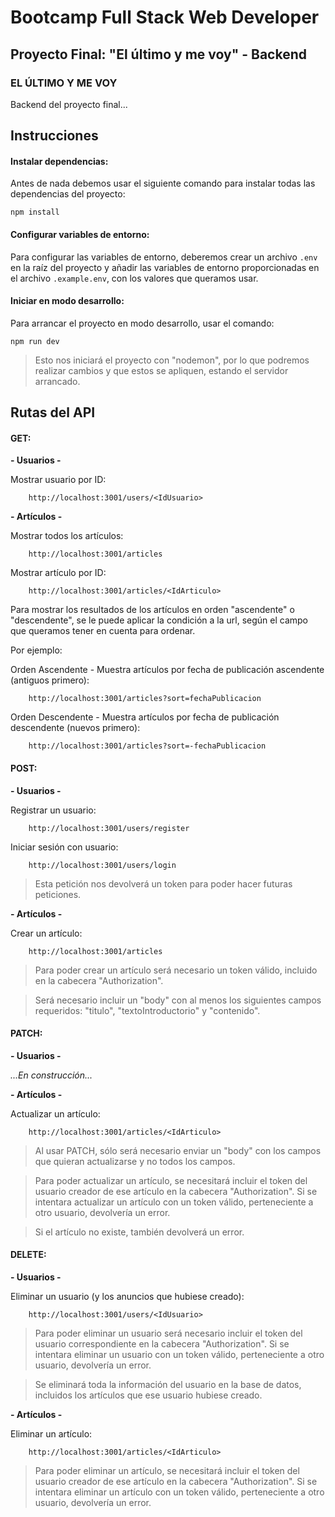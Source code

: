 # Bootcamp Full Stack Web Developer #


## Proyecto Final: "El último y me voy" - Backend

### EL ÚLTIMO Y ME VOY

Backend del proyecto final...


## Instrucciones

#### Instalar dependencias:

Antes de nada debemos usar el siguiente comando para instalar todas las dependencias del proyecto:

    npm install

#### Configurar variables de entorno:

Para configurar las variables de entorno, deberemos crear un archivo `.env` en la raíz del proyecto y añadir las variables de entorno proporcionadas en el archivo `.example.env`, con los valores que queramos usar.

#### Iniciar en modo desarrollo:

Para arrancar el proyecto en modo desarrollo, usar el comando:

    npm run dev

> Esto nos iniciará el proyecto con "nodemon", por lo que podremos realizar cambios y que estos se apliquen, estando el servidor arrancado.

## Rutas del API

#### GET:

**- Usuarios -**

Mostrar usuario por ID:

    	http://localhost:3001/users/<IdUsuario>

**- Artículos -**

Mostrar todos los artículos:

    	http://localhost:3001/articles

Mostrar artículo por ID:

    	http://localhost:3001/articles/<IdArticulo>

Para mostrar los resultados de los artículos en orden "ascendente" o "descendente", se le puede aplicar la condición a la url, según el campo que queramos tener en cuenta para ordenar. 

Por ejemplo:

Orden Ascendente - Muestra artículos por fecha de publicación ascendente (antiguos primero):

    	http://localhost:3001/articles?sort=fechaPublicacion

Orden Descendente - Muestra artículos por fecha de publicación descendente (nuevos primero):

    	http://localhost:3001/articles?sort=-fechaPublicacion


#### POST:

**- Usuarios -**

Registrar un usuario:

    	http://localhost:3001/users/register
Iniciar sesión con usuario:

    	http://localhost:3001/users/login
> Esta petición nos devolverá un token para poder hacer futuras peticiones.

**- Artículos -**

Crear un artículo:

    	http://localhost:3001/articles
> Para poder crear un artículo será necesario un token válido, incluido en la cabecera "Authorization".

> Será necesario incluir un "body" con al menos los siguientes campos requeridos: "titulo", "textoIntroductorio" y "contenido".

#### PATCH:

**- Usuarios -**

*...En construcción...*

**- Artículos -**

Actualizar un artículo:

    	http://localhost:3001/articles/<IdArticulo>
> Al usar PATCH, sólo será necesario enviar un "body" con los campos que quieran actualizarse y no todos los campos.

> Para poder actualizar un artículo, se necesitará incluir el token del usuario creador de ese artículo en la cabecera "Authorization". Si se intentara actualizar un artículo con un token válido, perteneciente a otro usuario, devolvería un error.

> Si el artículo no existe, también devolverá un error.

#### DELETE:

**- Usuarios -**

Eliminar un usuario (y los anuncios que hubiese creado):

    	http://localhost:3001/users/<IdUsuario>
> Para poder eliminar un usuario será necesario incluir el token del usuario correspondiente en la cabecera "Authorization". Si se intentara eliminar un usuario con un token válido, perteneciente a otro usuario, devolvería un error.

> Se eliminará toda la información del usuario en la base de datos, incluidos los artículos que ese usuario hubiese creado.

**- Artículos -**

Eliminar un artículo:

    	http://localhost:3001/articles/<IdArticulo>
> Para poder eliminar un artículo, se necesitará incluir el token del usuario creador de ese artículo en la cabecera "Authorization". Si se intentara eliminar un artículo con un token válido, perteneciente a otro usuario, devolvería un error.

